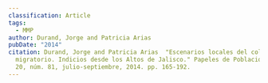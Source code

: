 ```yaml
---
classification: Article
tags:
  - MMP
author: Durand, Jorge and Patricia Arias
pubDate: "2014"
citation: Durand, Jorge and Patricia Arias	"Escenarios locales del colapso
  migratorio. Indicios desde los Altos de Jalisco." Papeles de Población, vol
  20, núm. 81, julio-septiembre, 2014. pp. 165-192.
---
```

